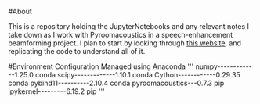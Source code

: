 #About

This is a repository holding the JupyterNotebooks and any relevant notes I take down as I work with Pyroomacoustics in a speech-enhancement beamforming project.
I plan to start by looking through [this website](), and replicating the code to understand all of it.

#Environment Configuration
Managed using Anaconda
'''
numpy-------------1.25.0 conda
scipy-------------1.10.1 conda
Cython------------0.29.35 conda
pybind11----------2.10.4 conda
pyroomacoustics---0.7.3 pip
ipykernel---------6.19.2 pip
'''

